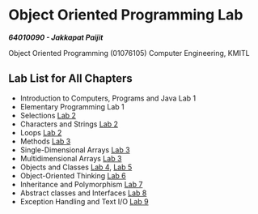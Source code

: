 # Object Oriented Programming Lab

***64010090 - Jakkapat Paijit***

Object Oriented Programming (01076105) Computer Engineering, KMITL
<br>

## Lab List for All Chapters
- Introduction to Computers, Programs and Java Lab 1
- Elementary Programming Lab 1
- Selections [Lab 2](https://github.com/Bourbxn/oop-lab/tree/main/lab-2)
- Characters and Strings [Lab 2](https://github.com/Bourbxn/oop-lab/tree/main/lab-2)
- Loops [Lab 2](https://github.com/Bourbxn/oop-lab/tree/main/lab-2)
- Methods [Lab 3](https://github.com/Bourbxn/oop-lab/tree/main/lab-3)
- Single-Dimensional Arrays [Lab 3](https://github.com/Bourbxn/oop-lab/tree/main/lab-3) 
- Multidimensional Arrays [Lab 3](https://github.com/Bourbxn/oop-lab/tree/main/lab-3) 
- Objects and Classes [Lab 4](https://github.com/Bourbxn/oop-lab/tree/main/lab-4), [Lab 5](https://github.com/Bourbxn/oop-lab/tree/main/lab-5)
- Object-Oriented Thinking [Lab 6](https://github.com/Bourbxn/oop-lab/tree/main/lab-6)
- Inheritance and Polymorphism [Lab 7](https://github.com/Bourbxn/oop-lab/tree/main/lab-7)
- Abstract classes and Interfaces [Lab 8](https://github.com/Bourbxn/oop-lab/tree/main/lab-8)
- Exception Handling and Text I/O [Lab 9](https://github.com/Bourbxn/oop-lab/tree/main/lab-9)
